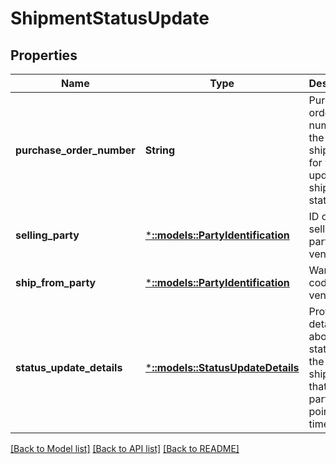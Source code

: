 # ShipmentStatusUpdate

## Properties
Name | Type | Description | Notes
------------ | ------------- | ------------- | -------------
**purchase_order_number** | **String** | Purchase order number of the shipment for which to update the shipment status. | [default to null]
**selling_party** | [***::models::PartyIdentification**](PartyIdentification.md) | ID of the selling party or vendor. | [default to null]
**ship_from_party** | [***::models::PartyIdentification**](PartyIdentification.md) | Warehouse code of vendor. | [default to null]
**status_update_details** | [***::models::StatusUpdateDetails**](StatusUpdateDetails.md) | Provide the details about the status of the shipment at that particular point of time. | [default to null]

[[Back to Model list]](../README.md#documentation-for-models) [[Back to API list]](../README.md#documentation-for-api-endpoints) [[Back to README]](../README.md)



